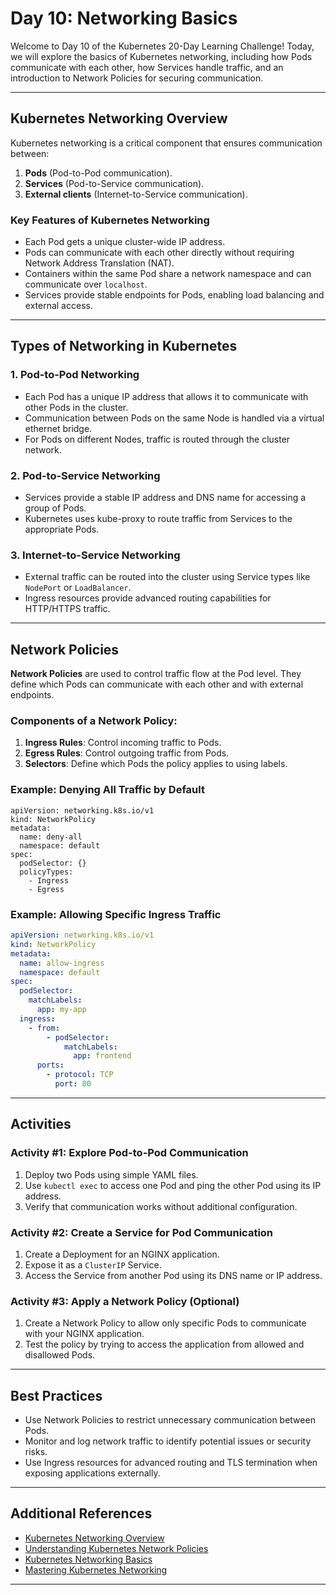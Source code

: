 
# Day 10: Networking Basics

Welcome to Day 10 of the Kubernetes 20-Day Learning Challenge! Today, we will explore the basics of Kubernetes networking, including how Pods communicate with each other, how Services handle traffic, and an introduction to Network Policies for securing communication.

---

## **Kubernetes Networking Overview**

Kubernetes networking is a critical component that ensures communication between:
1. **Pods** (Pod-to-Pod communication).
2. **Services** (Pod-to-Service communication).
3. **External clients** (Internet-to-Service communication).

### **Key Features of Kubernetes Networking**
- Each Pod gets a unique cluster-wide IP address.
- Pods can communicate with each other directly without requiring Network Address Translation (NAT).
- Containers within the same Pod share a network namespace and can communicate over `localhost`.
- Services provide stable endpoints for Pods, enabling load balancing and external access.

---

## **Types of Networking in Kubernetes**

### **1. Pod-to-Pod Networking**
- Each Pod has a unique IP address that allows it to communicate with other Pods in the cluster.
- Communication between Pods on the same Node is handled via a virtual ethernet bridge.
- For Pods on different Nodes, traffic is routed through the cluster network.

### **2. Pod-to-Service Networking**
- Services provide a stable IP address and DNS name for accessing a group of Pods.
- Kubernetes uses kube-proxy to route traffic from Services to the appropriate Pods.

### **3. Internet-to-Service Networking**
- External traffic can be routed into the cluster using Service types like `NodePort` or `LoadBalancer`.
- Ingress resources provide advanced routing capabilities for HTTP/HTTPS traffic.

---

## **Network Policies**

**Network Policies** are used to control traffic flow at the Pod level. They define which Pods can communicate with each other and with external endpoints.

### Components of a Network Policy:
1. **Ingress Rules**: Control incoming traffic to Pods.
2. **Egress Rules**: Control outgoing traffic from Pods.
3. **Selectors**: Define which Pods the policy applies to using labels.

### Example: Denying All Traffic by Default

```
apiVersion: networking.k8s.io/v1
kind: NetworkPolicy
metadata:
  name: deny-all
  namespace: default
spec:
  podSelector: {}
  policyTypes:
    - Ingress
    - Egress
```

### Example: Allowing Specific Ingress Traffic

```yaml
apiVersion: networking.k8s.io/v1
kind: NetworkPolicy
metadata:
  name: allow-ingress
  namespace: default
spec:
  podSelector:
    matchLabels:
      app: my-app
  ingress:
    - from:
        - podSelector:
            matchLabels:
              app: frontend
      ports:
        - protocol: TCP
          port: 80
```

---

## **Activities**

### Activity #1: Explore Pod-to-Pod Communication
1. Deploy two Pods using simple YAML files.
2. Use `kubectl exec` to access one Pod and ping the other Pod using its IP address.
3. Verify that communication works without additional configuration.

### Activity #2: Create a Service for Pod Communication
1. Create a Deployment for an NGINX application.
2. Expose it as a `ClusterIP` Service.
3. Access the Service from another Pod using its DNS name or IP address.

### Activity #3: Apply a Network Policy (Optional)
1. Create a Network Policy to allow only specific Pods to communicate with your NGINX application.
2. Test the policy by trying to access the application from allowed and disallowed Pods.

---

## **Best Practices**

- Use Network Policies to restrict unnecessary communication between Pods.
- Monitor and log network traffic to identify potential issues or security risks.
- Use Ingress resources for advanced routing and TLS termination when exposing applications externally.

---

## **Additional References**

- [Kubernetes Networking Overview](https://kubernetes.io/docs/concepts/services-networking/)
- [Understanding Kubernetes Network Policies](https://deploy.equinix.com/blog/understanding-kubernetes-network-policies/)
- [Kubernetes Networking Basics](https://spacelift.io/blog/kubernetes-networking)
- [Mastering Kubernetes Networking](https://www.getambassador.io/blog/kubernetes-networking-guide-top-engineers)

---
